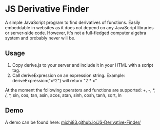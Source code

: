 # JS Derivative Finder

A simple JavaScript program to find derivatives of functions. Easily embeddable in websites as it does not depend on any JavaScript libraries or server-side code. However, it's not a full-fledged computer algebra system and probably never will be.

## Usage

1. Copy derive.js to your server and include it in your HTML with a script tag.
2. Call deriveExpression on an expression string. Example: deriveExpression("x^2") will return "2 * x"

At the moment the following operators and functions are supported: +, -, *, /, ^, sin, cos, tan, asin, acos, atan, sinh, cosh, tanh, sqrt, ln

## Demo

A demo can be found here: [michi83.github.io/JS-Derivative-Finder/](http://michi83.github.io/JS-Derivative-Finder/)
